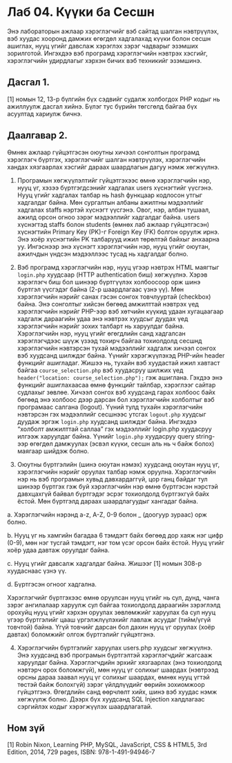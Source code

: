 # Лаб 04. Күүки ба Сесшн

Энэ лабораторын ажлаар хэрэглэгчийг вэб сайтад шалган нэвтрүүлэх, вэб хуудас хооронд дамжих өгөгдөл хадгалахад күүки болон сесшн ашиглах, нууц үгийг давслаж хэрэглэх зэрэг чадварыг эзэмших зорилготой. Ингэхдээ вэб програмд хэрэглэгчийн нэвтрэх хэсгийг, хэрэглэгчийн удирдлагыг хэрхэн бичих вэб техникийг эзэмшинэ.

## Дасгал 1. 
[1] номын 12, 13-р бүлгийн бүх сэдвийг судалж холбогдох PHP кодыг нь ажиллуулж дасгал хийнэ. Бүлэг тус бүрийн төгсгөлд байгаа бүх асуултад хариулж бичнэ.

## Даалгавар 2. 
Өмнөх ажлаар гүйцэтгэсэн оюутны хичээл сонголтын програмд хэрэглэгч бүртгэх, хэрэглэгчийг шалган нэвтрүүлэх, хэрэглэгчийн хандах хязгаарлах хэсгийг дараах шаардлагын дагуу нэмж хөгжүүлнэ.

1. Програмын хөгжүүлэлтийг гүйцэтгэхээс өмнө хэрэглэгчийн нэр, нууц үг, хэзээ бүртгэгдсэнийг хадгалах users хүснэгтийг үүсгэнэ. Нууц үгийг хадгалах талбар нь hash функцаар кодлосон утгыг хадгалдаг байна. Мөн сургалтын албаны ажилтны мэдээллийг хадгалах staffs нэртэй хүснэгт үүсгэнэ. Овог, нэр, албан тушаал, ажилд орсон огноо зэрэг мэдээллийг хадгалдаг байна. users хүснэгтэд staffs болон students (өмнөх лаб ажлаар гүйцэтгэсэн) хүснэгтийн Primary Key (PK)-г Foreign Key (FK) болгон оруулж ирнэ. Энэ хоёр хүснэгтийн PK талбарууд ижил төрөлтэй байхыг анхаарна уу. Ингэснээр энэ хүснэгт хэрэглэгчийн нэр, нууц үгийг оюутан, ажилчдын үндсэн мэдээллээс тусад нь хадгалдаг болно.

2. Вэб програмд хэрэглэгчийн нэр, нууц үгээр нэвтрэх HTML маягтыг `login.php` хуудсаар (HTTP authentication биш) хөгжүүлнэ. Хэрэв хэрэглэгч биш бол шинээр бүртгүүлэх холбоосоор орж шинэ бүртгэл үүсгэдэг байна (2-р шаардлагаас үзнэ үү). Мөн хэрэглэгчийн нэрийг санах гэсэн сонгох товчлууртай (checkbox) байна. Энэ сонголтыг хийсэн бөгөөд амжилттай нэвтрэх үед хэрэглэгчийн нэрийг PHP-ээр вэб хөтчийн күүкид удаан хугацаагаар хадгалж дараагийн удаа энэ нэвтрэх хуудсыг дуудах үед хэрэглэгчийн нэрийг зохих талбарт нь харуулдаг байна. Хэрэглэгчийн нэр, нууц үгийг өгөгдлийн санд хадгалсан хэрэглэгчдээс шүүж үзээд тохирч байгаа тохиолдолд сесшнд хэрэглэгчийн нэвтэрсэн тухай мэдээллийг хадгалж хичээл сонгох вэб хуудсанд шилждэг байна. Үүнийг хэрэгжүүлэхэд PHP-ийн header функцийг ашигладаг.
Жишээ нь, тухайн вэб хуудастай ижил хавтаст байгаа `course_selection.php` вэб хуудасруу шилжих үед `header("location: course_selection.php");` гэж ашиглана. Гэхдээ энэ функцийг ашиглахаасаа өмнө функцийг тайлбар, хэрэглээг сайтар судлахыг зөвлөе.
Хичээл сонгох вэб хуудсанд гарах холбоос байх бөгөөд энэ холбоос дээр дарсан бол хэрэглэгчийн холболтыг вэб програмаас салгана (logout). Үүний тулд тухайн хэрэглэгчийн нэвтэрсэн гэх мэдээллийг сесшнээс утсгах `logout.php` хуудсыг дуудаж эргэж `login.php` хуудсанд шилждэг байна. Ингэхдээ “холболт амжилттай саллаа” гэх мэдээллийг login.php хуудасруу илгээж харуулдаг байна. Үүнийг `login.php` хуудасруу query string-ээр өгөгдөл дамжуулах (эсвэл күүки, сесшн аль нь ч байж болох) маягаар шийдэж болно.

3. Оюутны бүртгэлийн (шинэ оюутан нэмэх) хуудсанд оюутан нууц үг, хэрэглэгчийн нэрийг оруулах талбар нэмж оруулна. Хэрэглэгчийн нэр нь вэб програмын хувьд давхардаггүй, цор ганц байдаг тул шинээр бүртгэх гэж буй хэрэглэгчийн нэр өмнө бүртгэсэн нэрстэй давхцахгүй байвал бүртгэдэг эсрэг тохиолдолд бүртгэхгүй байх ёстой. Мөн бүртгэлд дараах шаардлагуудыг хангадаг байна.

  a. Хэрэглэгчийн нэрэнд a-z, A-Z, 0-9 болон _ (доогуур зураас) орж болно.

  b. Нууц үг нь хамгийн багадаа 6 тэмдэгт байх бөгөөд дор хаяж нэг цифр (0-9), мөн нэг тусгай тэмдэгт, нэг том үсэг орсон байх ёстой. Нууц үгийг хоёр удаа давтаж оруулдаг байна.

  c. Нууц үгийг давсалж хадгалдаг байна. Жишээг [1] номын 308-р хуудаснаас үзнэ үү.

  d. Бүртгэсэн огноог хадгална.

Хэрэглэгчийг бүртгэхээс өмнө оруулсан нууц үгийг нь сул, дунд, чанга зэрэг ангилалаар харуулж сул байгаа тохиолдолд дараагийн зэрэглэлд орохуйц нууц үгийг хэрхэн оруулах зөвлөмжийг харуулах ба сул нууц үгээр бүртгэлийг цааш үргэлжлүүлэхийг лавлаж асуудаг (тийм/үгүй товчтой) байна. Үгүй товчийг дарсан бол дахин нууц үг оруулах (хоёр давтах) боломжийг олгож бүртгэлийг гүйцэтгэнэ.

4. Хэрэглэгчийн бүртгэлийг харуулах users.php хуудсыг хөгжүүлнэ. Энэ хуудсанд вэб програмын бүртгэлтэй хэрэглэгчдийг жагсааж харуулдаг байна. Хэрэглэгчдийн эрхийг хязгаарлах (энэ тохиолдолд нэвтэрч орох боломжгүй), мөн нууц үг солихыг шаардах (нэвтрээд орсны дараа заавал нууц үг солихыг шаардах, өмнөх нууц үгтэй төстэй байж болохгүй) зэрэг үйлдлүүдийг өөрийн зохиомжоор гүйцэтгэнэ. Өгөгдлийн санд өөрчлөлт хийх, шинэ вэб хуудас нэмж хөгжүүлж болно.
Дээрх бүх хуудсанд SQL Injection халдлагаас сэргийлэх кодыг хэрэгжүүлэх шаардлагатай.

## Ном зүй

[1] Robin Nixon, Learning PHP, MySQL, JavaScript, CSS & HTML5, 3rd Edition, 2014, 729 pages, ISBN: 978-1-491-94946-7
